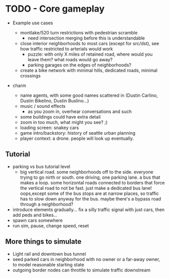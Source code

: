 # TODO - Core gameplay

- Example use cases
	- montlake/520 turn restrictions with pedestrian scramble
		- need intersection merging before this is understandable
	- close interior neighborhoods to most cars (except for src/dst), see how traffic restricted to arterials would work
		- puzzle: with only X miles of retained road, where would you leave them? what roads would go away?
		- parking garages on the edges of neighborhoods?
	- create a bike network with minimal hills, dedicated roads, minimal crossings

- charm
	- name agents, with some good names scattered in (Dustin Carlino, Dustin Bikelino, Dustin Buslino...)
	- music / sound effects
		- as you zoom in, overhear conversations and such
	- some buildings could have extra detail
	- zoom in too much, what might you see? ;)
	- loading screen: snakey cars
	- game intro/backstory: history of seattle urban planning
	- player context: a drone. people will look up eventually.

## Tutorial

- parking vs bus tutorial level
	- big vertical road. some neighborhoods off to the side. everyone trying to go nirth or south. one driving, one parking lane. a bus that makes a loop. some horizontal roads connected to borders that force the vertical road to not be fast. just make a dedicated bus lane! oops,except some of the bus stops are at narrow places, so traffic has to slow down anyway for the bus. maybe there's a bypass road through a neighborhood?
- introduce elements gradually... fix a silly traffic signal with just cars, then add peds and bikes...
- spawn cars somewhere
- run sim, pause, change speed, reset

## More things to simulate

- Light rail and downtown bus tunnel
- seed parked cars in neighborhood with no owner or a far-away owner, to model reasonable starting state
- outgoing border nodes can throttle to simulate traffic downstream
